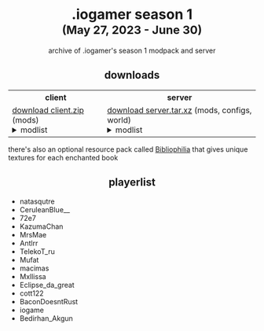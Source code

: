 <h1 align="center">.iogamer season 1<br><sup>(May 27, 2023 - June 30)</sup></h1>

<p align="center">archive of .iogamer's season 1 modpack and server</p>

<h2 align="center">downloads</h2>

<table>
	<tr>
		<th>client</th>
		<th>server</th>
	</tr>
	<tr>
		<td>
			<a href="https://github.com/iogamers/season-1/raw/main/client.zip">download client.zip</a> (mods)<br>
			<details>
				<summary>modlist</summary>
				- appleskin-fabric-mc1.19-2.4.1<br>
				- architectury-6.5.85-fabric<br>
				- artifacts-7.1.1+fabric<br>
				- axolotlbuckets-1.1.0+1.19<br>
				- badpackets-fabric-0.2.1<br>
				- BuildingWands-mc1.19.2-2.6.6-release-fabric<br>
				- cammies-minecart-tweaks-1.6<br>
				- carryon-fabric-1.19.2-2.0.5.11<br>
				- CITResewn-1.1.2+1.19.2<br>
				- cleanchat-1.0.1+1.19.2<br>
				- create-fabric-0.5.0.i-1017+1.19.2<br>
				- diggusmaximus-1.5.8-1.19<br>
				- dynamic-fps-2.2.0<br>
				- fabric-api-0.76.0+1.19.2<br>
				- fabric-language-kotlin-1.9.4+kotlin.1.8.21<br>
				- ferritecore-5.0.3-fabric<br>
				- gate-of-babylon-1.7.0+1.19.2<br>
				- geckolib-fabric-1.19-3.1.40<br>
				- ImmediatelyFast-1.1.12+1.19<br>
				- indium-1.0.9+mc1.19.2<br>
				- inmis-2.7.1-1.19<br>
				- jei-1.19.2-fabric-11.5.2.1007<br>
				- lambdynamiclights-2.2.0+1.19.2<br>
				- lazydfu-0.1.3<br>
				- libIPN-fabric-1.19-3.0.1<br>
				- modmenu-4.2.0-beta.2<br>
				- noenchantcap-fabric-1.19.2-2.2.4<br>
				- Origins-1.19.2-1.7.1<br>
				- Origins-Classes-1.19-1.4.0<br>
				- owo-lib-0.9.3+1.19<br>
				- reeses_sodium_options-1.4.9+mc1.19.2-build.67<br>
				- shulkerboxtooltip-fabric-3.2.2+1.19.2<br>
				- slotlink-5.1.3<br>
				- sodium-extra-0.4.16+mc1.19.2-build.90<br>
				- sodium-fabric-mc1.19.2-0.4.4+build.18<br>
				- trinkets-3.4.2<br>
				- wraith-waystones-3.0.8+mc1.19.2<br>
				- wthit-fabric-5.16.1<br>
				- Xaeros_Minimap_23.4.4_Fabric_1.19.1<br>
				- XaerosWorldMap_1.30.3_Fabric_1.19.1<br>
				- xercapaint-fabric-1.19.2-1.0.2.jar
			</details>
		</td>
		<td>
			<a href="https://github.com/iogamers/season-1/raw/main/server.tar.xz">download server.tar.xz</a> (mods, configs, world)
			<details>
				<summary>modlist</summary>
				- appleskin-fabric-mc1.19-2.4.1<br>
				- architectury-6.5.85-fabric<br>
				- artifacts-7.1.1fabric<br>
				- breedablekillerrabbit-1.19.2-3.2<br>
				- BuildingWands-mc1.19.2-2.6.6-release-fabric<br>
				- cammies-minecart-tweaks-1.6<br>
				- carryon-fabric-1.19.2-2.0.5.11<br>
				- cloth-config-8.2.88-fabric<br>
				- collective-1.19.2-6.57<br>
				- create-bad <b>(a qmelz mod. fixes a crash with create trains that are at an invalid position)</b><br>
				- create-fabric-0.5.0.i-1017+1.19.2<br>
				- diggusmaximus-1.5.8-1.19<br>
				- discarpet-1.19.2-1.4.7<br>
				- do-a-barrel-roll-2.6.2+1.19.2-fabric<br>
				- EditSign-1.19.2-2.6.0<br>
				- fabric-api-0.76.0+1.19.2<br>
				- fabrication-3.2.7+1.19<br>
				- fabric-carpet-1.19.2-1.4.84+v221018<br>
				- fabric-language-kotlin-1.9.4+kotlin.1.8.21<br>
				- fabrictailor-2.0.1<br>
				- ferritecore-5.0.3-fabric<br>
				- gate-of-babylon-1.7.0+1.19.2<br>
				- geckolib-fabric-1.19-3.1.40<br>
				- gottagofast-1.0.2-1.19.2<br>
				- graves-2.1.31.19.2<br>
				- improvedvanilla-fabric-1.19.2-1.6.3<br>
				- inmis-2.7.1-1.19<br>
				- InventoryProfilesNext-fabric-1.19-1.10.2<br>
				- itemflexer_1.19-1.3.0<br>
				- jei-1.19.2-fabric-11.5.2.1007<br>
				- lazydfu-0.1.3<br>
				- libIPN-fabric-1.19-3.0.1<br>
				- lithium-fabric-mc1.19.2-0.11.1<br>
				- midnightlib-fabric-1.0.0<br>
				- mostructures-1.4.3+1.19.2<br>
				- nbtcrafting-2.2.3+mc1.19<br>
				- noenchantcap-fabric-1.19.2-2.2.4<br>
				- Origins-1.19.2-1.7.1<br>
				- Origins-Classes-1.19-1.4.0<br>
				- owo-lib-0.9.3+1.19<br>
				- repurposed_structures_fabric-6.3.24+1.19.2<br>
				- rug-1.19.1-1.3.7<br>
				- skeletonhorsespawn-1.19.2-3.6<br>
				- slotlink-5.1.3<br>
				- starbidous-more-end-cities-fabric-1.0.0+1.19<br>
				- starlight-1.1.1+fabric.ae22326<br>
				- styled-chat-2.0.3+1.19.2<br>
				- survival-debug-mod-1.0.1<br>
				- trinkets-3.4.2<br>
				- wraith-waystones-3.0.8+mc1.19.2<br>
				- XaerosWorldMap_1.30.3_Fabric_1.19.1<br>
				- xercapaint-fabric-1.19.2-1.0.2<br>
				- YungsApi-1.19.2-Fabric-3.8.9<br>
				- YungsBetterDesertTemples-1.19.2-Fabric-2.2.2<br>
				- YungsBetterDungeons-1.19.2-Fabric-3.2.1<br>
				- YungsBetterMineshafts-1.19.2-Fabric-3.2.0<br>
				- YungsBetterNetherFortresses-1.19.2-Fabric-1.0.5<br>
				- YungsBetterOceanMonuments-1.19.2-Fabric-2.1.0<br>
				- YungsBetterStrongholds-1.19.2-Fabric-3.2.0
			</details>
		</td>
	</tr>
</table>

there's also an optional resource pack called [Bibliophilia](https://github.com/iogamers/season-1/raw/main/bibliophilia-1-3.zip) that gives unique textures for each enchanted book

<h2 align="center">playerlist</h2>

- natasqutre
- CeruleanBlue__
- 72e7
- KazumaChan
- MrsMae
- Antlrr
- TelekoT_ru
- Mufat
- macimas
- Mxllissa
- Eclipse_da_great
- cott122
- BaconDoesntRust
- iogame
- Bedirhan_Akgun
